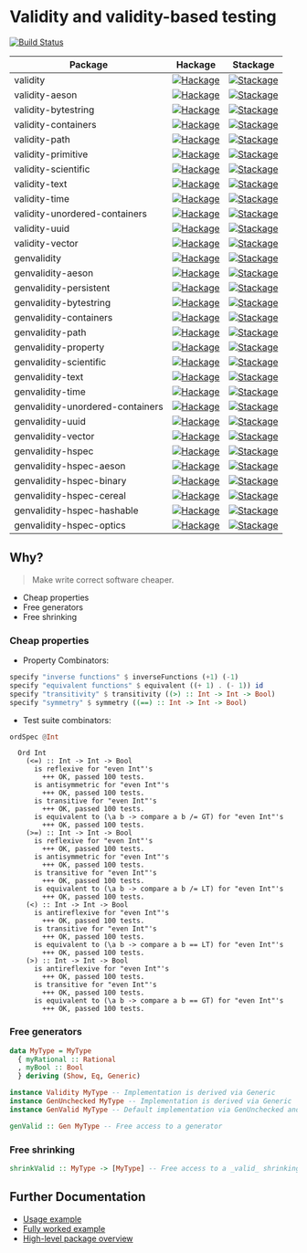# Validity and validity-based testing

[![Build Status](https://travis-ci.org/NorfairKing/validity.svg?branch=master)](https://travis-ci.org/NorfairKing/validity)

| Package  | Hackage  | Stackage |
|---|---|---|
| validity  | [![Hackage](https://img.shields.io/hackage/v/validity.svg)](https://hackage.haskell.org/package/validity) | [![Stackage](https://www.stackage.org/package/validity/badge/lts)](https://www.stackage.org/package/validity)  |
| validity-aeson |  [![Hackage](https://img.shields.io/hackage/v/validity-aeson.svg)](https://hackage.haskell.org/package/validity-aeson) | [![Stackage](https://www.stackage.org/package/validity-aeson/badge/lts)](https://www.stackage.org/package/validity-aeson) |
| validity-bytestring |  [![Hackage](https://img.shields.io/hackage/v/validity-bytestring.svg)](https://hackage.haskell.org/package/validity-bytestring) | [![Stackage](https://www.stackage.org/package/validity-bytestring/badge/lts)](https://www.stackage.org/package/validity-bytestring) |
| validity-containers |  [![Hackage](https://img.shields.io/hackage/v/validity-containers.svg)](https://hackage.haskell.org/package/validity-containers) | [![Stackage](https://www.stackage.org/package/validity-containers/badge/lts)](https://www.stackage.org/package/validity-containers) |
| validity-path |  [![Hackage](https://img.shields.io/hackage/v/validity-path.svg)](https://hackage.haskell.org/package/validity-path) | [![Stackage](https://www.stackage.org/package/validity-path/badge/lts)](https://www.stackage.org/package/validity-path) |
| validity-primitive |  [![Hackage](https://img.shields.io/hackage/v/validity-primitive.svg)](https://hackage.haskell.org/package/validity-primitive) | [![Stackage](https://www.stackage.org/package/validity-primitive/badge/lts)](https://www.stackage.org/package/validity-primitive) |
| validity-scientific |  [![Hackage](https://img.shields.io/hackage/v/validity-scientific.svg)](https://hackage.haskell.org/package/validity-scientific) | [![Stackage](https://www.stackage.org/package/validity-scientific/badge/lts)](https://www.stackage.org/package/validity-scientific) |
| validity-text |  [![Hackage](https://img.shields.io/hackage/v/validity-text.svg)](https://hackage.haskell.org/package/validity-text) | [![Stackage](https://www.stackage.org/package/validity-text/badge/lts)](https://www.stackage.org/package/validity-text) |
| validity-time |  [![Hackage](https://img.shields.io/hackage/v/validity-time.svg)](https://hackage.haskell.org/package/validity-time) | [![Stackage](https://www.stackage.org/package/validity-time/badge/lts)](https://www.stackage.org/package/validity-time) |
| validity-unordered-containers |  [![Hackage](https://img.shields.io/hackage/v/validity-unordered-containers.svg)](https://hackage.haskell.org/package/validity-unordered-containers) | [![Stackage](https://www.stackage.org/package/validity-unordered-containers/badge/lts)](https://www.stackage.org/package/validity-unordered-containers) |
| validity-uuid |  [![Hackage](https://img.shields.io/hackage/v/validity-uuid.svg)](https://hackage.haskell.org/package/validity-uuid) | [![Stackage](https://www.stackage.org/package/validity-uuid/badge/lts)](https://www.stackage.org/package/validity-uuid) |
| validity-vector |  [![Hackage](https://img.shields.io/hackage/v/validity-vector.svg)](https://hackage.haskell.org/package/validity-vector) | [![Stackage](https://www.stackage.org/package/validity-vector/badge/lts)](https://www.stackage.org/package/validity-vector) |
| genvalidity |  [![Hackage](https://img.shields.io/hackage/v/genvalidity.svg)](https://hackage.haskell.org/package/genvalidity) | [![Stackage](https://www.stackage.org/package/genvalidity/badge/lts)](https://www.stackage.org/package/genvalidity) |
| genvalidity-aeson | [![Hackage](https://img.shields.io/hackage/v/genvalidity-aeson.svg)](https://hackage.haskell.org/package/genvalidity-aeson) | [![Stackage](https://www.stackage.org/package/genvalidity-aeson/badge/lts)](https://www.stackage.org/package/genvalidity-aeson) |
| genvalidity-persistent | [![Hackage](https://img.shields.io/hackage/v/genvalidity-persistent.svg)](https://hackage.haskell.org/package/genvalidity-persistent) | [![Stackage](https://www.stackage.org/package/genvalidity-persistent/badge/lts)](https://www.stackage.org/package/genvalidity-persistent) |
| genvalidity-bytestring |  [![Hackage](https://img.shields.io/hackage/v/genvalidity-bytestring.svg)](https://hackage.haskell.org/package/genvalidity-bytestring) | [![Stackage](https://www.stackage.org/package/genvalidity-bytestring/badge/lts)](https://www.stackage.org/package/genvalidity-bytestring) |
| genvalidity-containers |  [![Hackage](https://img.shields.io/hackage/v/genvalidity-containers.svg)](https://hackage.haskell.org/package/genvalidity-containers) | [![Stackage](https://www.stackage.org/package/genvalidity-containers/badge/lts)](https://www.stackage.org/package/genvalidity-containers) |
| genvalidity-path |  [![Hackage](https://img.shields.io/hackage/v/genvalidity-path.svg)](https://hackage.haskell.org/package/genvalidity-path) | [![Stackage](https://www.stackage.org/package/genvalidity-path/badge/lts)](https://www.stackage.org/package/genvalidity-path) |
| genvalidity-property |  [![Hackage](https://img.shields.io/hackage/v/genvalidity-property.svg)](https://hackage.haskell.org/package/genvalidity-property) | [![Stackage](https://www.stackage.org/package/genvalidity-property/badge/lts)](https://www.stackage.org/package/genvalidity-property) |
| genvalidity-scientific |  [![Hackage](https://img.shields.io/hackage/v/genvalidity-scientific.svg)](https://hackage.haskell.org/package/genvalidity-scientific) | [![Stackage](https://www.stackage.org/package/genvalidity-scientific/badge/lts)](https://www.stackage.org/package/genvalidity-scientific) |
| genvalidity-text |  [![Hackage](https://img.shields.io/hackage/v/genvalidity-text.svg)](https://hackage.haskell.org/package/genvalidity-text) | [![Stackage](https://www.stackage.org/package/genvalidity-text/badge/lts)](https://www.stackage.org/package/genvalidity-text) |
| genvalidity-time |  [![Hackage](https://img.shields.io/hackage/v/genvalidity-time.svg)](https://hackage.haskell.org/package/genvalidity-time) | [![Stackage](https://www.stackage.org/package/genvalidity-time/badge/lts)](https://www.stackage.org/package/genvalidity-time) |
| genvalidity-unordered-containers |  [![Hackage](https://img.shields.io/hackage/v/genvalidity-unordered-containers.svg)](https://hackage.haskell.org/package/genvalidity-unordered-containers) | [![Stackage](https://www.stackage.org/package/genvalidity-unordered-containers/badge/lts)](https://www.stackage.org/package/genvalidity-unordered-containers) |
| genvalidity-uuid |  [![Hackage](https://img.shields.io/hackage/v/genvalidity-uuid.svg)](https://hackage.haskell.org/package/genvalidity-uuid) | [![Stackage](https://www.stackage.org/package/genvalidity-uuid/badge/lts)](https://www.stackage.org/package/genvalidity-uuid) |
| genvalidity-vector |  [![Hackage](https://img.shields.io/hackage/v/genvalidity-vector.svg)](https://hackage.haskell.org/package/genvalidity-vector) | [![Stackage](https://www.stackage.org/package/genvalidity-vector/badge/lts)](https://www.stackage.org/package/genvalidity-vector) |
| genvalidity-hspec |  [![Hackage](https://img.shields.io/hackage/v/genvalidity-hspec.svg)](https://hackage.haskell.org/package/genvalidity-hspec) | [![Stackage](https://www.stackage.org/package/genvalidity-hspec/badge/lts)](https://www.stackage.org/package/genvalidity-hspec) |
| genvalidity-hspec-aeson |  [![Hackage](https://img.shields.io/hackage/v/genvalidity-hspec-aeson.svg)](https://hackage.haskell.org/package/genvalidity-hspec-aeson) | [![Stackage](https://www.stackage.org/package/genvalidity-hspec-aeson/badge/lts)](https://www.stackage.org/package/genvalidity-hspec-aeson) |
| genvalidity-hspec-binary |  [![Hackage](https://img.shields.io/hackage/v/genvalidity-hspec-binary.svg)](https://hackage.haskell.org/package/genvalidity-hspec-binary) | [![Stackage](https://www.stackage.org/package/genvalidity-hspec-binary/badge/lts)](https://www.stackage.org/package/genvalidity-hspec-binary) |
| genvalidity-hspec-cereal |  [![Hackage](https://img.shields.io/hackage/v/genvalidity-hspec-cereal.svg)](https://hackage.haskell.org/package/genvalidity-hspec-cereal) | [![Stackage](https://www.stackage.org/package/genvalidity-hspec-cereal/badge/lts)](https://www.stackage.org/package/genvalidity-hspec-cereal) |
| genvalidity-hspec-hashable |  [![Hackage](https://img.shields.io/hackage/v/genvalidity-hspec-hashable.svg)](https://hackage.haskell.org/package/genvalidity-hspec-hashable) | [![Stackage](https://www.stackage.org/package/genvalidity-hspec-hashable/badge/lts)](https://www.stackage.org/package/genvalidity-hspec-hashable) |
| genvalidity-hspec-optics | [![Hackage](https://img.shields.io/hackage/v/genvalidity-hspec-optics.svg)](https://hackage.haskell.org/package/genvalidity-hspec-optics) | [![Stackage](https://www.stackage.org/package/genvalidity-hspec-optics/badge/lts)](https://www.stackage.org/package/genvalidity-hspec-optics) |


## Why?

> Make write correct software cheaper.

- Cheap properties
- Free generators
- Free shrinking

### Cheap properties

- Property Combinators:

``` haskell
specify "inverse functions" $ inverseFunctions (+1) (-1)
specify "equivalent functions" $ equivalent ((+ 1) . (- 1)) id
specify "transitivity" $ transitivity ((>) :: Int -> Int -> Bool)
specify "symmetry" $ symmetry ((==) :: Int -> Int -> Bool)
```

- Test suite combinators:

``` haskell
ordSpec @Int
```

```
  Ord Int
    (<=) :: Int -> Int -> Bool
      is reflexive for "even Int"'s
        +++ OK, passed 100 tests.
      is antisymmetric for "even Int"'s
        +++ OK, passed 100 tests.
      is transitive for "even Int"'s
        +++ OK, passed 100 tests.
      is equivalent to (\a b -> compare a b /= GT) for "even Int"'s
        +++ OK, passed 100 tests.
    (>=) :: Int -> Int -> Bool
      is reflexive for "even Int"'s
        +++ OK, passed 100 tests.
      is antisymmetric for "even Int"'s
        +++ OK, passed 100 tests.
      is transitive for "even Int"'s
        +++ OK, passed 100 tests.
      is equivalent to (\a b -> compare a b /= LT) for "even Int"'s
        +++ OK, passed 100 tests.
    (<) :: Int -> Int -> Bool
      is antireflexive for "even Int"'s
        +++ OK, passed 100 tests.
      is transitive for "even Int"'s
        +++ OK, passed 100 tests.
      is equivalent to (\a b -> compare a b == LT) for "even Int"'s
        +++ OK, passed 100 tests.
    (>) :: Int -> Int -> Bool
      is antireflexive for "even Int"'s
        +++ OK, passed 100 tests.
      is transitive for "even Int"'s
        +++ OK, passed 100 tests.
      is equivalent to (\a b -> compare a b == GT) for "even Int"'s
        +++ OK, passed 100 tests.
```

### Free generators

``` haskell
data MyType = MyType
  { myRational :: Rational
  , myBool :: Bool
  } deriving (Show, Eq, Generic)

instance Validity MyType -- Implementation is derived via Generic
instance GenUnchecked MyType -- Implementation is derived via Generic
instance GenValid MyType -- Default implementation via GenUnchecked and Validity
```

``` haskell
genValid :: Gen MyType -- Free access to a generator
```

### Free shrinking

``` haskell
shrinkValid :: MyType -> [MyType] -- Free access to a _valid_ shrinking function
```

## Further Documentation

- [Usage example](docs/USAGE_EXAMPLE.md)
- [Fully worked example](docs/FULLY_WORKED_EXAMPLE.md)
- [High-level package overview](docs/PACKAGE_OVERVIEW.md)
